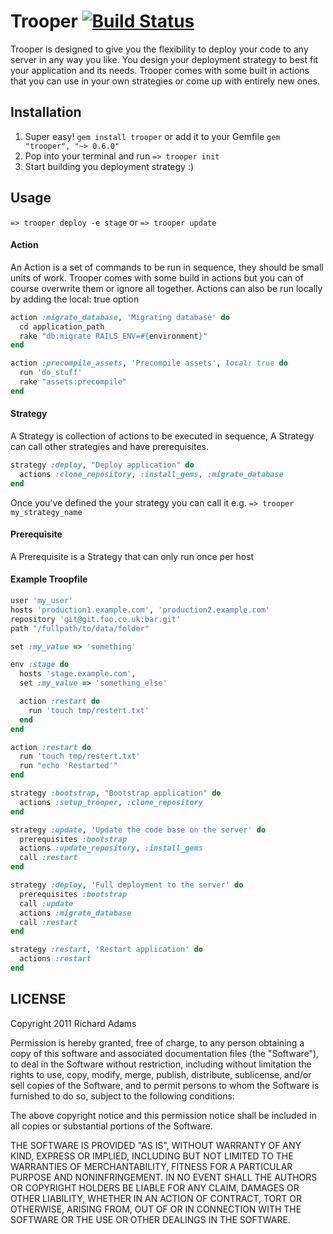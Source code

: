 # Trooper [![Build Status](https://secure.travis-ci.org/madwire/trooper.png?branch=master)](http://travis-ci.org/madwire/trooper)

Trooper is designed to give you the flexibility to deploy your code to any server in any way you like.
You design your deployment strategy to best fit your application and its needs. 
Trooper comes with some built in actions that you can use in your own strategies or come up with entirely new ones.

## Installation

1. Super easy! `gem install trooper` or add it to your Gemfile `gem "trooper", "~> 0.6.0"`
2. Pop into your terminal and run `=> trooper init`
3. Start building you deployment strategy :)

## Usage

`=> trooper deploy -e stage` or `=> trooper update`

#### Action

An Action is a set of commands to be run in sequence, they should be small units of work. Trooper 
comes with some build in actions but you can of course overwrite them or ignore all together. 
Actions can also be run locally by adding the local: true option

```ruby
action :migrate_database, 'Migrating database' do
  cd application_path
  rake "db:migrate RAILS_ENV=#{environment}"
end

action :precompile_assets, 'Precompile assets', local: true do
  run 'do_stuff'
  rake "assets:precompile"
end
```

#### Strategy

A Strategy is collection of actions to be executed in sequence, A Strategy can call other
strategies and have prerequisites.

```ruby
strategy :deploy, "Deploy application" do
  actions :clone_repository, :install_gems, :migrate_database
end
```

Once you've defined the your strategy you can call it e.g. `=> trooper my_strategy_name`

#### Prerequisite

A Prerequisite is a Strategy that can only run once per host


#### Example Troopfile

```ruby
user 'my_user'
hosts 'production1.example.com', 'production2.example.com'
repository 'git@git.foo.co.uk:bar.git'
path "/fullpath/to/data/folder"

set :my_value => 'something'

env :stage do
  hosts 'stage.example.com',
  set :my_value => 'something_else'

  action :restart do
    run 'touch tmp/restert.txt'
  end
end

action :restart do
  run 'touch tmp/restert.txt'
  run "echo 'Restarted'"
end

strategy :bootstrap, "Bootstrap application" do
  actions :setup_trooper, :clone_repository
end

strategy :update, 'Update the code base on the server' do
  prerequisites :bootstrap
  actions :update_repository, :install_gems
  call :restart
end

strategy :deploy, 'Full deployment to the server' do
  prerequisites :bootstrap
  call :update
  actions :migrate_database
  call :restart
end

strategy :restart, 'Restart application' do
  actions :restart
end
```

## LICENSE

Copyright 2011 Richard Adams

Permission is hereby granted, free of charge, to any person obtaining
a copy of this software and associated documentation files (the
"Software"), to deal in the Software without restriction, including
without limitation the rights to use, copy, modify, merge, publish,
distribute, sublicense, and/or sell copies of the Software, and to
permit persons to whom the Software is furnished to do so, subject to
the following conditions:

The above copyright notice and this permission notice shall be
included in all copies or substantial portions of the Software.

THE SOFTWARE IS PROVIDED "AS IS", WITHOUT WARRANTY OF ANY KIND,
EXPRESS OR IMPLIED, INCLUDING BUT NOT LIMITED TO THE WARRANTIES OF
MERCHANTABILITY, FITNESS FOR A PARTICULAR PURPOSE AND
NONINFRINGEMENT. IN NO EVENT SHALL THE AUTHORS OR COPYRIGHT HOLDERS BE
LIABLE FOR ANY CLAIM, DAMAGES OR OTHER LIABILITY, WHETHER IN AN ACTION
OF CONTRACT, TORT OR OTHERWISE, ARISING FROM, OUT OF OR IN CONNECTION
WITH THE SOFTWARE OR THE USE OR OTHER DEALINGS IN THE SOFTWARE. 